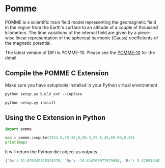 # Pomme 

POMME is a scientific main field model representing the geomagnetic field in the region from the Earth's surface to an altitude of a couple of thousand kilometers. 
The time variations of the internal field are given by a piece-wise linear representation of the spherical harmonic (Gauss) coefficients of the magnetic potential.

The latest version of DIFI is POMME-10. Please see the [POMME-10](https://geomag.colorado.edu/index.php/pomme-10-magnetic-model-of-the-earth) for the detail.

## Compile the POMME C Extension

Make sure you have setuptools installed in your Python virtual environment

```commandline
python setup.py build_ext --inplace
```
```commandline
python setup.py install
```

## Using the C Extension in Python

```python
import pomme

map = pomme.compute(2024.5,20,30,0,50.5,25.5,40,69.99,0.45)
print(map)
```
It will return the Python dict object as outputs.
```python
{'Bx': 51.070342325328376, 'By': -19.434705977679094, 'Bz': 5.4209154034177285, 'Bh': 49.5246766288401, 'Bf': 46.928721256037534, 'Bdec': -0.037527083681935025, 'Binc': -0.0244606748919729}
```

